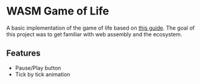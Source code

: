 # WASM Game of Life
A basic implementation of the game of life based on [this guide](https://rustwasm.github.io/docs/book).
The goal of this project was to get familiar with web assembly and the ecosystem.
## Features
- Pause/Play button
- Tick by tick animation